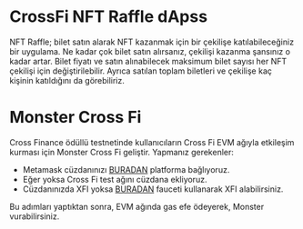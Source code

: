 # CrossFi NFT Raffle dApss

NFT Raffle; bilet satın alarak NFT kazanmak için bir çekilişe katılabileceğiniz bir uygulama. Ne kadar çok bilet satın alırsanız, çekilişi kazanma şansınız o kadar artar. Bilet fiyatı ve satın alınabilecek maksimum bilet sayısı her NFT çekilişi için değiştirilebilir. Ayrıca satılan toplam biletleri ve çekilişe kaç kişinin katıldığını da görebiliriz.
 
# Monster Cross Fi

Cross Finance ödüllü testnetinde kullanıcıların Cross Fi EVM ağıyla etkileşim kurması için Monster Cross Fi geliştir. Yapmanız gerekenler:

- Metamask cüzdanınızı [BURADAN](#) platforma bağlıyoruz.
- Eğer yoksa Cross Fi test ağını cüzdana ekliyoruz.
- Cüzdanınızda XFI yoksa [BURADAN](https://testnet-faucet-nft.vercel.app/) fauceti kullanarak XFI alabilirsiniz.

Bu adımları yaptıktan sonra, EVM ağında gas efe ödeyerek, Monster vurabilirsiniz.
